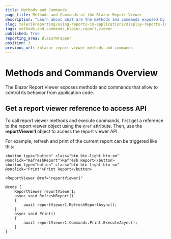 ```yaml
---
title: Methods and Commands
page_title: Methods and Commands of the Blazor Report Viewer
description: "Learn about what are the methods and commands exposed by the Telerik Reporting Blazor Report Viewer and how to use them."
slug: telerikreporting/using-reports-in-applications/display-reports-in-applications/web-application/blazor-report-viewer/methods-and-commands
tags: methods,and,commands,blazor,report,viewer
published: True
reporting_area: BlazorWrapper
position: 3
previous_url: /blazor-report-viewer-methods-and-commands
---
```


# Methods and Commands Overview

The Blazor Report Viewer exposes methods and commands that allow to control its behavior from application code.

## Get a report viewer reference to access API

To call report viewer methods and execute commands, first get a reference to the report viewer object using the `@ref` attribute. Then, use the __reportViewer1__ object to access the report viewer API. 

For example, refresh and print of the current report can be triggered like this:

````CSHTML
<button type="button" class="btn btn-light btn-sm" @onclick="RefreshReport">Refresh Report</button>
<button type="button" class="btn btn-light btn-sm" @onclick="Print">Print Report</button>

<ReportViewer @ref="reportViewer1"

@code {
	ReportViewer reportViewer1;
	async void RefreshReport()
	{
		await reportViewer1.RefreshReportAsync();
	}
	async void Print()
	{
		await reportViewer1.Commands.Print.ExecuteAsync();
	}
}
````

